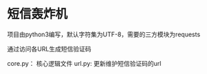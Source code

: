 # 短信轰炸机

项目由python3编写，默认字符集为UTF-8，需要的三方模块为requests

通过访问各URL生成短信验证码

core.py： 核心逻辑文件
url.py:  更新维护短信验证码的url
